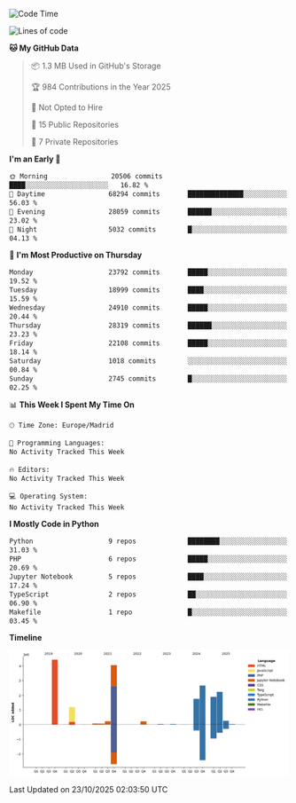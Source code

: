 <!--START_SECTION:waka-->
![Code Time](http://img.shields.io/badge/Code%20Time-839%20hrs%2038%20mins-blue)

![Lines of code](https://img.shields.io/badge/From%20Hello%20World%20I%27ve%20Written-19.1%20million%20lines%20of%20code-blue)

**🐱 My GitHub Data** 

> 📦 1.3 MB Used in GitHub's Storage 
 > 
> 🏆 984 Contributions in the Year 2025
 > 
> 🚫 Not Opted to Hire
 > 
> 📜 15 Public Repositories 
 > 
> 🔑 7 Private Repositories 
 > 
**I'm an Early 🐤** 

```text
🌞 Morning                20506 commits       ████░░░░░░░░░░░░░░░░░░░░░   16.82 % 
🌆 Daytime                68294 commits       ██████████████░░░░░░░░░░░   56.03 % 
🌃 Evening                28059 commits       ██████░░░░░░░░░░░░░░░░░░░   23.02 % 
🌙 Night                  5032 commits        █░░░░░░░░░░░░░░░░░░░░░░░░   04.13 % 
```
📅 **I'm Most Productive on Thursday** 

```text
Monday                   23792 commits       █████░░░░░░░░░░░░░░░░░░░░   19.52 % 
Tuesday                  18999 commits       ████░░░░░░░░░░░░░░░░░░░░░   15.59 % 
Wednesday                24910 commits       █████░░░░░░░░░░░░░░░░░░░░   20.44 % 
Thursday                 28319 commits       ██████░░░░░░░░░░░░░░░░░░░   23.23 % 
Friday                   22108 commits       █████░░░░░░░░░░░░░░░░░░░░   18.14 % 
Saturday                 1018 commits        ░░░░░░░░░░░░░░░░░░░░░░░░░   00.84 % 
Sunday                   2745 commits        █░░░░░░░░░░░░░░░░░░░░░░░░   02.25 % 
```


📊 **This Week I Spent My Time On** 

```text
🕑︎ Time Zone: Europe/Madrid

💬 Programming Languages: 
No Activity Tracked This Week

🔥 Editors: 
No Activity Tracked This Week

💻 Operating System: 
No Activity Tracked This Week
```

**I Mostly Code in Python** 

```text
Python                   9 repos             ████████░░░░░░░░░░░░░░░░░   31.03 % 
PHP                      6 repos             █████░░░░░░░░░░░░░░░░░░░░   20.69 % 
Jupyter Notebook         5 repos             ████░░░░░░░░░░░░░░░░░░░░░   17.24 % 
TypeScript               2 repos             ██░░░░░░░░░░░░░░░░░░░░░░░   06.90 % 
Makefile                 1 repo              █░░░░░░░░░░░░░░░░░░░░░░░░   03.45 % 
```



**Timeline**

![Lines of Code chart](https://raw.githubusercontent.com/danisoronellas/danisoronellas/main/assets/bar_graph.png)


 Last Updated on 23/10/2025 02:03:50 UTC
<!--END_SECTION:waka-->
